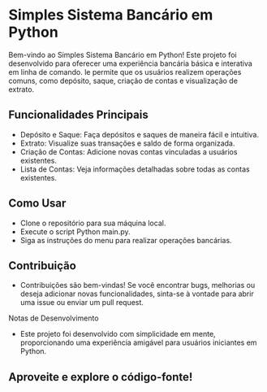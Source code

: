 # Simples Sistema Bancário em Python

Bem-vindo ao Simples Sistema Bancário em Python! Este projeto foi desenvolvido para oferecer uma experiência bancária básica e interativa em linha de comando. 
le permite que os usuários realizem operações comuns, como depósito, saque, criação de contas e visualização de extrato.

## Funcionalidades Principais
- Depósito e Saque: Faça depósitos e saques de maneira fácil e intuitiva.
- Extrato: Visualize suas transações e saldo de forma organizada.
- Criação de Contas: Adicione novas contas vinculadas a usuários existentes.
- Lista de Contas: Veja informações detalhadas sobre todas as contas existentes.

## Como Usar
- Clone o repositório para sua máquina local.
- Execute o script Python main.py.
- Siga as instruções do menu para realizar operações bancárias.

## Contribuição
* Contribuições são bem-vindas! Se você encontrar bugs, melhorias ou deseja adicionar novas funcionalidades, sinta-se à vontade para abrir uma issue ou enviar um pull request.

Notas de Desenvolvimento

* Este projeto foi desenvolvido com simplicidade em mente, proporcionando uma experiência amigável para usuários iniciantes em Python. 

## Aproveite e explore o código-fonte!
